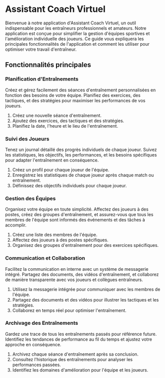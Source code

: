 #  Assistant Coach Virtuel

Bienvenue à notre application d'Assistant Coach Virtuel, un outil indispensable pour les entraîneurs professionnels et amateurs. Notre application est conçue pour simplifier la gestion d'équipes sportives et l'amélioration individuelle des joueurs. Ce guide vous expliquera les principales fonctionnalités de l'application et comment les utiliser pour optimiser votre travail d'entraîneur.


##  Fonctionnalités principales
### Planification d'Entraînements
Créez et gérez facilement des séances d'entraînement personnalisées en fonction des besoins de votre équipe. Planifiez des exercices, des tactiques, et des stratégies pour maximiser les performances de vos joueurs.

1. Créez une nouvelle séance d'entraînement.
2. Ajoutez des exercices, des tactiques et des stratégies.
3. Planifiez la date, l'heure et le lieu de l'entraînement.


 ### Suivi des Joueurs

Tenez un journal détaillé des progrès individuels de chaque joueur. Suivez les statistiques, les objectifs, les performances, et les besoins spécifiques pour adapter l'entraînement en conséquence.

1. Créez un profil pour chaque joueur de l'équipe.
2. Enregistrez les statistiques de chaque joueur après chaque match ou entraînement.
3. Définissez des objectifs individuels pour chaque joueur.


### Gestion des Équipes

Organisez votre équipe en toute simplicité. Affectez des joueurs à des postes, créez des groupes d'entraînement, et assurez-vous que tous les membres de l'équipe sont informés des événements et des tâches à accomplir.
1. Créez une liste des membres de l'équipe.
2. Affectez des joueurs à des postes spécifiques.
3. Organisez des groupes d'entraînement pour des exercices spécifiques.

### Communication et Collaboration

Facilitez la communication en interne avec un système de messagerie intégré. Partagez des documents, des vidéos d'entraînement, et collaborez de manière transparente avec vos joueurs et collègues entraîneurs.
1. Utilisez la messagerie intégrée pour communiquer avec les membres de l'équipe.
2. Partagez des documents et des vidéos pour illustrer les tactiques et les stratégies.
3. Collaborez en temps réel pour optimiser l'entraînement.

### Archivage des Entraînements

Gardez une trace de tous les entraînements passés pour référence future. Identifiez les tendances de performance au fil du temps et ajustez votre approche en conséquence.
1. Archivez chaque séance d'entraînement après sa conclusion.
2. Consultez l'historique des entraînements pour analyser les performances passées.
3. Identifiez les domaines d'amélioration pour l'équipe et les joueurs.
